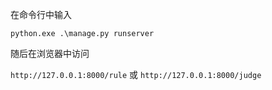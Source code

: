 在命令行中输入

``
python.exe .\manage.py runserver
``

随后在浏览器中访问

``
http://127.0.0.1:8000/rule
``
或
``
http://127.0.0.1:8000/judge
``